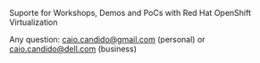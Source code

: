 Suporte for Workshops, Demos and PoCs with Red Hat OpenShift Virtualization

Any question: caio.candido@gmail.com (personal) or caio.candido@dell.com (business)
